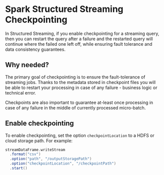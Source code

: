 
# Spark Structured Streaming Checkpointing

In Structured Streaming, if you enable checkpointing for a streaming query, then you can restart the query after a failure and the restarted query will continue where the failed one left off, while ensuring fault tolerance and data consistency guarantees.

## Why needed?
The primary goal of checkpointing is to ensure the fault-tolerance of streaming jobs. Thanks to the metadata stored in checkpoint files you will be able to restart your processing in case of any failure - business logic or technical error.

Checkpoints are also important to guarantee at-least once processing in case of any failure in the middle of currently processed micro-batch.

## Enable checkpointing
To enable checkpointing, set the option `checkpointLocation` to a HDFS or cloud storage path. For example:
```scala
streamDataFrame.writeStream
  .format("csv")
  .option("path", "/outputStoragePath")
  .option("checkpointLocation", "/checkpointPath")
  .start()
```


<!--stackedit_data:
eyJoaXN0b3J5IjpbMTQ1NTUxMTc2NiwtMTY5MzEzODM1MSwxNj
U2MTMyNjI4LDI0MTczODQ3Nyw2ODQyMDUzNzAsMTYwMDQwMzQz
MSwtNzI3MDE1MDA3LC05NTkxMzkyNzgsOTg1NjM1NjU0LC0xNT
QyNjA4MjU0LC0xOTQyMjgzMjIwLC00MjIzMTg5OTQsLTMyNDI4
MDczMCwtMjExNDUwMDQ4MywtMjEyMjQ2NTc4MSw0NTg4OTAwMT
MsLTE2NTY4NzcwMTAsMTE4MzQ1MjM0OCwtMTg5NTk4OTU1MSwy
MTE3ODEyODgxXX0=
-->